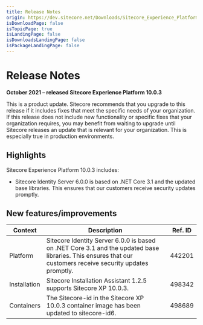 ```yaml
---
title: Release Notes
origin: https://dev.sitecore.net/Downloads/Sitecore_Experience_Platform/100/Sitecore_Experience_Platform_100_Update3/Release_Notes
isDownloadPage: false
isTopicPage: true
isLandingPage: false
isDownloadsLandingPage: false
isPackageLandingPage: false
---
```


# Release Notes

**October 2021 – released Sitecore Experience Platform 10.0.3**

This is a product update. Sitecore recommends that you upgrade to this release if it includes fixes that meet the specific needs of your organization. If this release does not include new functionality or specific fixes that your organization requires, you may benefit from waiting to upgrade until Sitecore releases an update that is relevant for your organization. This is especially true in production environments.

## Highlights

Sitecore Experience Platform 10.0.3 includes:

-   ​​​​Sitecore Identity Server 6.0.0 is based on .NET Core 3.1 and the updated base libraries. This ensures that our customers receive security updates promptly.

## New features/improvements

 | Context | Description | Ref. ID |
 | --- | --- | --- |
 | Platform | ​​Sitecore Identity Server 6.0.0 is based on .NET Core 3.1 and the updated base libraries. This ensures that our customers receive security updates promptly. | 442201 |
 | Installation | ​Sitecore Installation Assistant 1.2.5​ supports Sitecore XP 10.0.3.​​​​​ | 498342 |
 | Containers | The Sitecore-id​ in ​the Sitecore XP 10.0.3 container image​​ has been updated to sitecore-id6. | 498689 |
